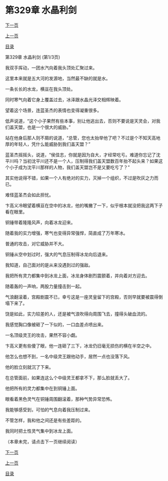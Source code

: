 <h1>第329章   水晶利剑</h1>
            <div><p><a href="./0985_%E7%AC%AC329%E7%AB%A0_%E6%B0%B4%E6%99%B6%E5%88%A9%E5%89%91.md">下一页</a></p><p><a href="./0983_%E7%AC%AC328%E7%AB%A0_%E4%BA%BA%E5%A4%96%E6%9C%89%E4%BA%BA.md">上一页</a></p><p><a href="../">目录</a></p></div>
            <div><p>第329章   水晶利剑 (第1/3页)</p><p>我双手挥动，一团水汽向着我头顶处汇聚过来。</p><p>这里本来就是五大河的发源地，当然最不缺的就是水。</p><p>一条长长的水龙，横亘在我头顶处。</p><p>同时寒气向着它身上覆盖过去，冰泽跟水晶光泽交相辉映着。</p><p>望着这个场景，连蓝圣杰的表情也变得凝重很多。</p><p>低声说道，“这个小子果然有些本事，别让他逃出去，否则不要说是天灵会，对我们盖天盟，也是一个很大的威胁。”</p><p>站在他身后那人则不屑的说道，“总管，您也太抬举他了吧？不过是个不知天高地厚的年轻人，凭什么能威胁到我们盖天盟？”</p><p>蓝圣杰摇摇头，说道，“侯佳志，你就是因为自大，才经常吃亏。难道你忘记了沈平川吗？当初沈平川还不是一个人，压制得我们盖天盟数百年抬不起头来？如果这个小子成为沈平川那样的人物，我们盖天盟岂不是又要吃亏了？”</p><p>其实他说得不错，如果一个人有绝对的实力，灭掉一个组织，不过是吹灰之力而已。</p><p>难怪蓝圣杰会如此担忧。</p><p>卞高义冷眼望着横亘在空中的冰龙，他的嘴撇了一下，似乎根本就没把我这两下子看在眼里。</p><p>铜锤带着隆隆风声，向着冰龙迎来。</p><p>随着我的实力增强，寒气也变得异常强悍，简直成了万年寒冰。</p><p>普通的攻击，对它威胁并不大。</p><p>铜锤从空中划过时，强大的气息压制得冰龙向后退来。</p><p>我知道，自己面对的是从来没遇到过的强敌。</p><p>我把所有灵力都集中到冰龙上面，冰龙身体剧烈震颤着，并向着对方迎去。</p><p>随着轰的一声响，两股力量撞击到一起。</p><p>气浪翻滚着，宫殿剧震不已，幸亏这是一座灵皇留下的宫殿，否则早就要被震得倒塌下来了。</p><p>饶是如此，实力较差的人，还是被气浪吹得向周围飞去，撞得头破血流的。</p><p>我感觉胸口像被砸了一下似的，一口血差点喷出来。</p><p>一名顶级灵王的攻击，果然不容小觑。</p><p>卞高义更有些傻了眼，他一连砸了三下，冰龙仍旧毫无损伤的横在半空之中。</p><p>他怎么也想不到，一名中级灵王跟他动手，居然一点也没落下风。</p><p>他的脸立刻就沉了下来。</p><p>在总管面前，如果连这么个中级灵王都拿不下，那么脸就丢大了。</p><p>他把所有的灵力都集中在到铜锤上面。</p><p>眼看着黑色灵气在铜锤周围翻滚着，那种气势异常恐怖。</p><p>我能够感受到，可怕的气息向着我压制过来。</p><p>不管怎样，我和他之间还是有些差距的。</p><p>我同时把土性灵气集中到冰龙上面。</p><p>（本章未完，请点击下一页继续阅读）</p></div>
            <div><p><a href="./0985_%E7%AC%AC329%E7%AB%A0_%E6%B0%B4%E6%99%B6%E5%88%A9%E5%89%91.md">下一页</a></p><p><a href="./0983_%E7%AC%AC328%E7%AB%A0_%E4%BA%BA%E5%A4%96%E6%9C%89%E4%BA%BA.md">上一页</a></p><p><a href="../">目录</a></p></div>
